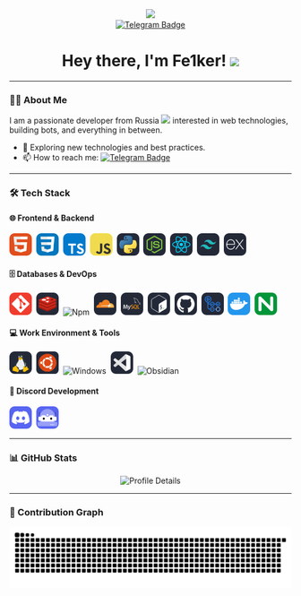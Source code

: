 <div align="center">
  <img src="https://media1.tenor.com/m/rkY5QA5c3VAAAAAC/gato-digitando.gif" width="100px"/>
  <div id="badges">
    <a href="https://t.me/Fe1ker">
      <img src="https://img.shields.io/badge/Telegram-blue?logo=telegram&logoColor=white&style=for-the-badge" alt="Telegram Badge"/>
    </a>
  </div>
  <h1>
    Hey there, I'm Fe1ker!
    <img src="https://media.giphy.com/media/hvRJCLFzcasrR4ia7z/giphy.gif" width="30px"/>
  </h1>
</div>

---

### 👨‍💻 About Me
I am a passionate developer from Russia <img src="https://cdn-icons-png.flaticon.com/512/197/197408.png" width="13"/> interested in web technologies, building bots, and everything in between.

- :seedling: Exploring new technologies and best practices.
- :mailbox: How to reach me: [![Telegram Badge](https://img.shields.io/badge/-@Fe1ker-blue?style=flat&logo=Telegram&logoColor=white)](https://t.me/Fe1ker)

---

### 🛠️ Tech Stack

#### 🌐 **Frontend & Backend**
<div>
  <img src="https://github.com/tandpfun/skill-icons/blob/main/icons/HTML.svg" width="40" height="40" alt="HTML" title="HTML"/>&nbsp;
  <img src="https://github.com/tandpfun/skill-icons/blob/main/icons/CSS.svg" width="40" height="40" alt="CSS" title="CSS"/>&nbsp;
  <img src="https://github.com/tandpfun/skill-icons/blob/main/icons/TypeScript.svg" width="40" height="40" alt="TypeScript" title="TypeScript"/>&nbsp;
  <img src="https://github.com/tandpfun/skill-icons/blob/main/icons/JavaScript.svg" width="40" height="40" alt="JavaScript" title="JavaScript"/>&nbsp;
  <img src="https://github.com/tandpfun/skill-icons/blob/main/icons/Python-Dark.svg" width="40" height="40" alt="Python" title="Python"/>&nbsp;
  <img src="https://github.com/tandpfun/skill-icons/blob/main/icons/NodeJS-Dark.svg" width="40" height="40" alt="Node.js" title="Node.js"/>&nbsp;
  <img src="https://github.com/tandpfun/skill-icons/blob/main/icons/React-Dark.svg" width="40" height="40" alt="React" title="React"/>&nbsp;
  <img src="https://github.com/tandpfun/skill-icons/blob/main/icons/TailwindCSS-Dark.svg" width="40" height="40" alt="TailwindCSS" title="TailwindCSS"/>&nbsp;
  <img src="https://github.com/tandpfun/skill-icons/blob/main/icons/ExpressJS-Dark.svg" width="40" height="40" alt="ExpressJS" title="ExpressJS"/>&nbsp;
</div>

#### 🗄️ **Databases & DevOps**
<div>
  <img src="https://github.com/tandpfun/skill-icons/blob/main/icons/Git.svg" width="40" height="40" alt="Git" title="Git"/>&nbsp;
  <img src="https://github.com/tandpfun/skill-icons/blob/main/icons/Redis-Dark.svg" width="40" height="40" alt="Redis" title="Redis"/>&nbsp;
  <img src="https://github.com/tandpfun/skill-icons/blob/main/icons/Npm-Dark.svg" width="40" height="40" alt="Npm" title="Npm"/>&nbsp;
  <img src="https://github.com/tandpfun/skill-icons/blob/main/icons/Cloudflare-Dark.svg" width="40" height="40" alt="Cloudflare" title="Cloudflare"/>&nbsp;
  <img src="https://github.com/tandpfun/skill-icons/blob/main/icons/MySQL-Dark.svg" width="40" height="40" alt="MySQL" title="MySQL"/>&nbsp;
  <img src="https://github.com/tandpfun/skill-icons/blob/main/icons/Bash-Dark.svg" width="40" height="40" alt="Bash" title="Bash"/>&nbsp;
  <img src="https://github.com/tandpfun/skill-icons/blob/main/icons/Github-Dark.svg" width="40" height="40" alt="GitHub" title="GitHub"/>&nbsp;
  <img src="https://github.com/tandpfun/skill-icons/blob/main/icons/GithubActions-Dark.svg" width="40" height="40" alt="GithubActions" title="GithubActions"/>&nbsp;
  <img src="https://github.com/tandpfun/skill-icons/blob/main/icons/Docker.svg" width="40" height="40" alt="Docker" title="Docker"/>&nbsp;
  <img src="https://github.com/tandpfun/skill-icons/blob/main/icons/Nginx.svg" width="40" height="40" alt="Nginx" title="Nginx"/>&nbsp;
</div>

#### 💻 **Work Environment & Tools**
<div>
  <img src="https://github.com/tandpfun/skill-icons/blob/main/icons/Linux-Dark.svg" width="40" height="40" alt="Linux" title="Linux"/>&nbsp;
  <img src="https://github.com/tandpfun/skill-icons/blob/main/icons/Ubuntu-Dark.svg" width="40" height="40" alt="Ubuntu" title="Ubuntu"/>&nbsp;
  <img src="https://github.com/tandpfun/skill-icons/blob/main/icons/Windows-Dark.svg" width="40" height="40" alt="Windows" title="Windows"/>&nbsp;
  <img src="https://github.com/tandpfun/skill-icons/blob/main/icons/VSCode-Dark.svg" width="40" height="40" alt="VS Code" title="VS Code"/>&nbsp;
  <img src="https://github.com/tandpfun/skill-icons/blob/main/icons/Obsidian-Dark.svg" width="40" height="40" alt="Obsidian" title="Obsidian"/>&nbsp;
</div>

#### 🤖 **Discord Development**
<div>
  <img src="https://github.com/tandpfun/skill-icons/blob/main/icons/Discord.svg" width="40" height="40" alt="Discord" title="Discord"/>&nbsp;
  <img src="https://github.com/tandpfun/skill-icons/blob/main/icons/DiscordBots.svg" width="40" height="40" alt="Discord Bots" title="Discord Bots"/>&nbsp;
</div>

---

### 📊 GitHub Stats

<div align="center">
  <img src="http://github-profile-summary-cards.vercel.app/api/cards/profile-details?username=Fe1kerok&theme=github_dark" alt="Profile Details"/>
</div>

---

### 🐍 Contribution Graph

<picture>
  <source media="(prefers-color-scheme: dark)" srcset="https://raw.githubusercontent.com/fe1kerok/fe1kerok/output/github-contribution-grid-snake-dark.svg">
  <source media="(prefers-color-scheme: light)" srcset="https://raw.githubusercontent.com/fe1kerok/fe1kerok/output/github-contribution-grid-snake.svg">
  <img alt="github contribution grid snake animation" src="https://raw.githubusercontent.com/fe1kerok/fe1kerok/output/github-contribution-grid-snake.svg">
</picture>

